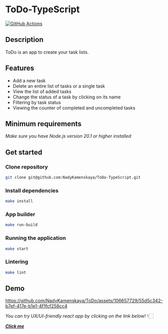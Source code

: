 # ToDo-TypeScript

[![GitHub Actions](https://github.com/NadyKamenskaya/ToDo-TypeScript/actions/workflows/github-actions.yml/badge.svg)](https://github.com/NadyKamenskaya/ToDo-TypeScript/actions/workflows/github-actions.yml)

## Description

ToDo is an app to create your task lists.

## Features

* Add a new task 
* Delete an entire list of tasks or a single task
* View the list of added tasks
* Change the status of a task by clicking on its name
* Filtering by task status
* Viewing the counter of completed and uncompleted tasks

## Minimum requirements

_Make sure you have Node.js version 20.1 or higher installed_

## Get started

### Clone repository

```bash
git clone git@github.com:NadyKamenskaya/ToDo-TypeScript.git
```

### Install dependencies

```bash
make install
```

### App builder

```bash
make run-build
```

### Running the application

```bash
make start
```

### Lintering

```bash
make lint
```

## Demo

https://github.com/NadyKamenskaya/ToDo/assets/106657729/55d5c342-b7ef-417e-b1e1-4f1fcf258cc4

_You can try UX/UI-friendly react app by clicking on the link below!_ 👇🏻

[_**Click me**_](https://nady-to-do-type-script.vercel.app/)
